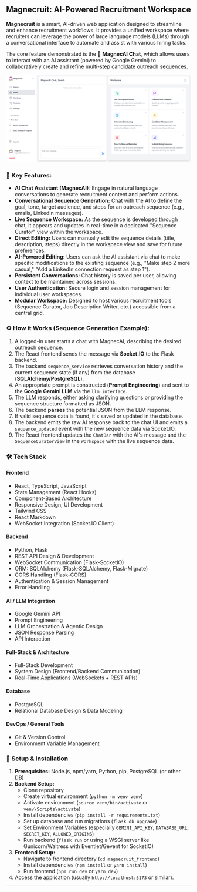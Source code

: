 
## Magnecruit: AI-Powered Recruitment Workspace

**Magnecruit** is a smart, AI-driven web application designed to streamline and enhance recruitment workflows. It provides a unified workspace where recruiters can leverage the power of large language models (LLMs) through a conversational interface to automate and assist with various hiring tasks.

The core feature demonstrated is the 🧠 **MagnecAI Chat**, which allows users to interact with an AI assistant (powered by Google Gemini) to collaboratively create and refine multi-step candidate outreach sequences.

![Magnecruit Preview](Application_Preview.png)

### 🔑 Key Features:

  * **AI Chat Assistant (MagnecAI):** Engage in natural language conversations to generate recruitment content and perform actions.
  * **Conversational Sequence Generation:** Chat with the AI to define the goal, tone, target audience, and steps for an outreach sequence (e.g., emails, LinkedIn messages).
  * **Live Sequence Workspace:** As the sequence is developed through chat, it appears and updates in real-time in a dedicated "Sequence Curator" view within the workspace.
  * **Direct Editing:** Users can manually edit the sequence details (title, description, steps) directly in the workspace view and save for future preferences.
  * **AI-Powered Editing:** Users can ask the AI assistant via chat to make specific modifications to the existing sequence (e.g., "Make step 2 more casual," "Add a LinkedIn connection request as step 1").
  * **Persistent Conversations:** Chat history is saved per user, allowing context to be maintained across sessions.
  * **User Authentication:** Secure login and session management for individual user workspaces.
  * **Modular Workspace:** Designed to host various recruitment tools (Sequence Curator, Job Description Writer, etc.) accessible from a central grid.

### ⚙️ How it Works (Sequence Generation Example):

1.  A logged-in user starts a chat with MagnecAI, describing the desired outreach sequence.
2.  The React frontend sends the message via **Socket.IO** to the Flask backend.
3.  The backend `sequence_service` retrieves conversation history and the current sequence state (if any) from the database (**SQLAlchemy/PostgreSQL**).
4.  An appropriate prompt is constructed (**Prompt Engineering**) and sent to the **Google Gemini LLM** via the `llm_interface`.
5.  The LLM responds, either asking clarifying questions or providing the sequence structure formatted as JSON.
6.  The backend **parses** the potential JSON from the LLM response.
7.  If valid sequence data is found, it's saved or updated in the database.
8.  The backend emits the raw AI response back to the chat UI and emits a `sequence_updated` event with the new sequence data via Socket.IO.
9.  The React frontend updates the `ChatBar` with the AI's message and the `SequenceCuratorView` in the `Workspace` with the live sequence data.

### 🛠️ Tech Stack

#### **Frontend**
- React, TypeScript, JavaScript
- State Management (React Hooks)
- Component-Based Architecture
- Responsive Design, UI Development
- Tailwind CSS
- React Markdown
- WebSocket Integration (Socket.IO Client)

#### **Backend**
- Python, Flask
- REST API Design & Development
- WebSocket Communication (Flask-SocketIO)
- ORM: SQLAlchemy (Flask-SQLAlchemy, Flask-Migrate)
- CORS Handling (Flask-CORS)
- Authentication & Session Management
- Error Handling

#### **AI / LLM Integration**
- Google Gemini API
- Prompt Engineering
- LLM Orchestration & Agentic Design
- JSON Response Parsing
- API Interaction

#### **Full-Stack & Architecture**
- Full-Stack Development
- System Design (Frontend/Backend Communication)
- Real-Time Applications (WebSockets + REST APIs)

#### **Database**
- PostgreSQL
- Relational Database Design & Data Modeling

#### **DevOps / General Tools**
- Git & Version Control
- Environment Variable Management


### 🚀 Setup & Installation

1.  **Prerequisites:** Node.js, npm/yarn, Python, pip, PostgreSQL (or other DB)
2.  **Backend Setup:**
      * Clone repository
      * Create virtual environment (`python -m venv venv`)
      * Activate environment (`source venv/bin/activate` or `venv\Scripts\activate`)
      * Install dependencies (`pip install -r requirements.txt`)
      * Set up database and run migrations (`flask db upgrade`)
      * Set Environment Variables (especially `GEMINI_API_KEY`, `DATABASE_URL`, `SECRET_KEY`, `ALLOWED_ORIGINS`)
      * Run backend (`flask run` or using a WSGI server like Gunicorn/Waitress with Eventlet/Gevent for SocketIO)
3.  **Frontend Setup:**
      * Navigate to frontend directory (`cd magnecruit_frontend`)
      * Install dependencies (`npm install` or `yarn install`)
      * Run frontend (`npm run dev` or `yarn dev`)
4.  Access the application (usually `http://localhost:5173` or similar).

-----

